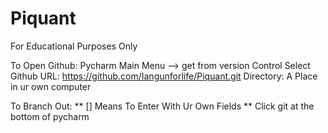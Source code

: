 # Piquant
For Educational Purposes Only

To Open Github:
Pycharm Main Menu -->
get from version Control
Select Github
URL: https://github.com/Iangunforlife/Piquant.git
Directory: A Place in ur own computer

To Branch Out: 
** [] Means To Enter With Ur Own Fields **
Click git at the bottom of pycharm

